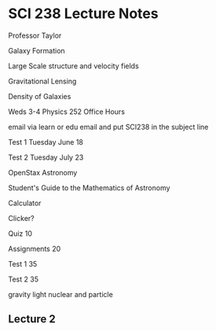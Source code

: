 # SCI 238 Lecture Notes

Professor Taylor 

Galaxy Formation 

Large Scale structure and velocity fields

Gravitational Lensing 

Density of Galaxies 

Weds 3-4 Physics 252 Office Hours 

email via learn or edu email and put SCI238 in the subject line 

Test 1 Tuesday June 18 

Test 2 Tuesday July 23

OpenStax Astronomy 

Student's Guide to the Mathematics of Astronomy 

Calculator 

Clicker? 

Quiz 10

Assignments 20 

Test 1 35

Test 2 35 

gravity light nuclear and particle 

## Lecture 2 

